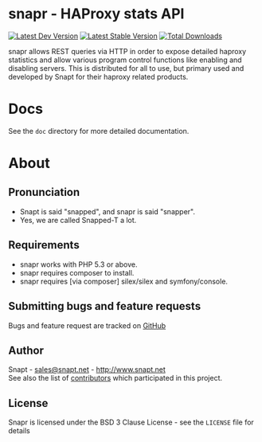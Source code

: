 snapr - HAProxy stats API
==============================
[![Latest Dev Version](https://poser.pugx.org/snapt/snapr/v/dev.png)](https://packagist.org/packages/snapt/snapr) [![Latest Stable Version](https://poser.pugx.org/snapt/snapr/v/stable.png)](https://packagist.org/packages/snapt/snapr) [![Total Downloads](https://poser.pugx.org/snapt/snapr/downloads.png)](https://packagist.org/packages/snapt/snapr)

snapr allows REST queries via HTTP in order to expose detailed haproxy statistics and 
allow various program control functions like enabling and disabling servers. This is 
distributed for all to use, but primary used and developed by Snapt for their haproxy 
related products.


Docs
====

See the `doc` directory for more detailed documentation.


About
=====

Pronunciation
-------------
 - Snapt is said "snapped", and snapr is said "snapper".
 - Yes, we are called Snapped-T a lot.
 
Requirements
------------

- snapr works with PHP 5.3 or above.
- snapr requires composer to install.
- snapr requires [via composer] silex/silex and symfony/console.

Submitting bugs and feature requests
------------------------------------

Bugs and feature request are tracked on [GitHub](https://github.com/Snapt/snapr/issues)
         
Author
------

Snapt - <sales@snapt.net> - <http://www.snapt.net><br />
See also the list of [contributors](https://github.com/Snapt/snapr/contributors) which participated in this project.

License
-------

Snapr is licensed under the BSD 3 Clause License - see the `LICENSE` file for details
                                                                                       